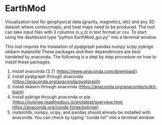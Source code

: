 # EarthMod
Visualization tool for geophysical data (gravity, magnetics, etc) and any 3D dataset where contourmaps, and heat maps need to be produced.
The tool can take input files with 3 columns (x,y,z) in text format or csv.
To start using the dashboard type "python EarthMod_gui.py" into a terminal window.

This tool requres the instalation of 
  pyqtgraph
  pandas
  numpy
  scipy
  pykrige
  sklearn
  matplotlib
These packages and their dependencies are best handeled by anaconda.
The following is a step by step procedure on how to install these packages.
1) install anaconda (2.7) (https://www.anaconda.com/download/)
2) install pyqtgraph through anaconda (https://anaconda.org/anaconda/pyqtgraph)
4) install sklearn through anaconda (https://anaconda.org/anaconda/scikit-learn)
5) install pykrige through anaconda or pip (https://pykrige.readthedocs.io/en/latest/overview.html, https://anaconda.org/conda-forge/pykrige)
6) matplotlib, numpy, scipy, and pandas should already be installed with anaconda. You can check by typing "conda list" into a terminal window. 
